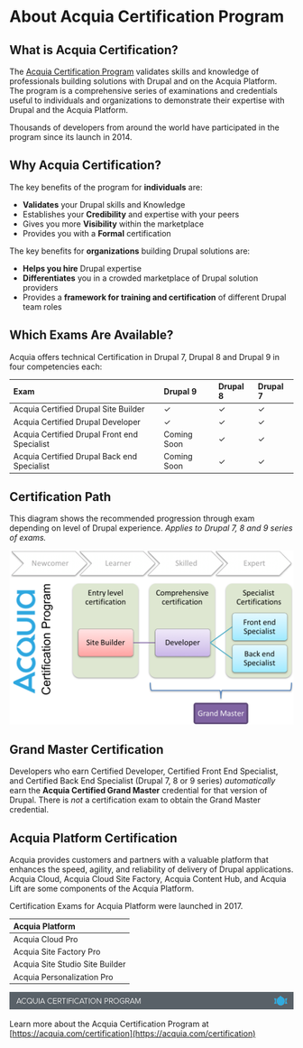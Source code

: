 # About Acquia Certification Program

## What is Acquia Certification?

The [Acquia Certification Program](https://www.acquia.com/customer-success/learning-services/acquia-certification-program-overview) validates skills and knowledge of professionals building solutions with Drupal and on the Acquia Platform. The program is a comprehensive series of examinations and credentials useful to individuals and organizations to demonstrate their expertise with Drupal and the Acquia Platform.

Thousands of developers from around the world have participated in the program since its launch in 2014.

## Why Acquia Certification?

The key benefits of the program for **individuals** are:

* **Validates** your Drupal skills and Knowledge
* Establishes your **Credibility** and expertise with your peers
* Gives you more **Visibility** within the marketplace
* Provides you with a **Formal** certification

The key benefits for **organizations** building Drupal solutions are:

* **Helps you hire** Drupal expertise
* **Differentiates** you in a crowded marketplace of Drupal solution providers
* Provides a **framework for training and certification** of different Drupal team roles

## Which Exams Are Available?

Acquia offers technical Certification in Drupal 7, Drupal 8 and Drupal 9 in four competencies each:

| Exam | Drupal 9 | Drupal 8 | Drupal 7 |
| :--- | :--- | :--- | :--- |
| Acquia Certified Drupal Site Builder | ✓ | ✓ | ✓ |
| Acquia Certified Drupal Developer | ✓ | ✓ | ✓ |
| Acquia Certified Drupal Front end Specialist | Coming Soon | ✓ | ✓ |
| Acquia Certified Drupal Back end Specialist | Coming Soon | ✓ | ✓ |

## Certification Path

This diagram shows the recommended progression through exam depending on level of Drupal experience. _Applies to Drupal 7, 8  and 9 series of exams._

![](.gitbook/assets/cert-program-overview.png)

## 

## Grand Master Certification

Developers who earn Certified Developer, Certified Front End Specialist, and Certified Back End Specialist \(Drupal 7, 8 or 9 series\) _automatically_ earn the **Acquia Certified Grand Master** credential for that version of Drupal. There is _not_ a certification exam to obtain the Grand Master credential.

## Acquia Platform Certification

Acquia provides customers and partners with a valuable platform that enhances the speed, agility, and reliability of delivery of Drupal applications. Acquia Cloud, Acquia Cloud Site Factory, Acquia Content Hub, and Acquia Lift are some components of the Acquia Platform.

Certification Exams for Acquia Platform were launched in 2017.

| Acquia Platform |
| :--- |
| Acquia Cloud Pro |
| Acquia Site Factory Pro |
| Acquia Site Studio Site Builder |
| Acquia Personalization Pro |

![](.gitbook/assets/inner-page-footer.png)

Learn more about the Acquia Certification Program at [https://acquia.com/certification](https://acquia.com/certification)


